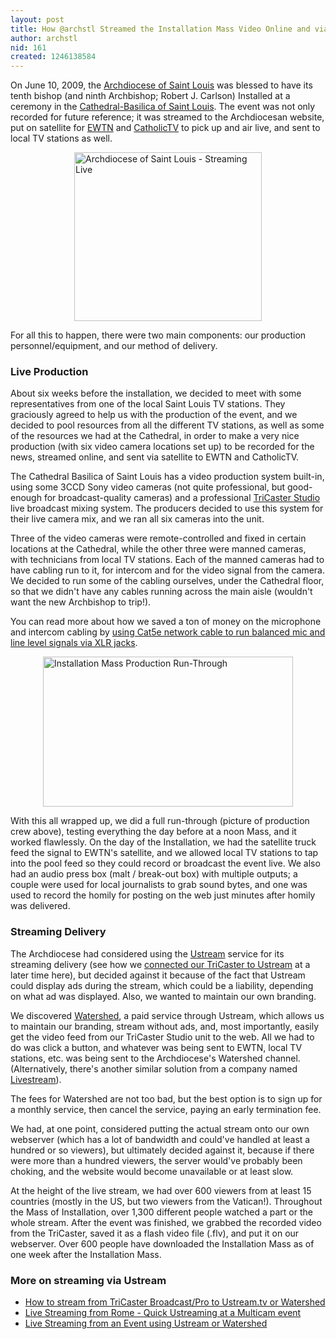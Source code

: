 ```yaml
---
layout: post
title: How @archstl Streamed the Installation Mass Video Online and via Satellite
author: archstl
nid: 161
created: 1246138584
---
```

<p>On June 10, 2009, the <a href="http://www.archstl.org/">Archdiocese of Saint Louis</a> was blessed to have its tenth bishop (and ninth Archbishop; Robert J. Carlson) Installed at a ceremony in the <a href="http://www.cathedralstl.org/">Cathedral-Basilica of Saint Louis</a>. The event was not only recorded for future reference; it was streamed to the Archdiocesan website, put on satellite for <a href="http://www.ewtn.com">EWTN</a> and <a href="http://www.catholictv.com">CatholicTV</a> to pick up and air live, and sent to local TV stations as well.</p>
<p class="rtecenter"><img src="/sites/opensourcecatholic.com/files/user-uploads/oscatholic/archst-streaming-live-page.jpg" alt="Archdiocese of Saint Louis - Streaming Live" width="300" height="270" style="display: block; margin-left: auto; margin-right: auto;" /></p>
<p>For all this to happen, there were two main components: our production personnel/equipment, and our method of delivery.</p>
<!--break-->
<h3>Live Production</h3>
<p>About six weeks before the installation, we decided to meet with some representatives from one of the local Saint Louis TV stations. They graciously agreed to help us with the production of the event, and we decided to pool resources from all the different TV stations, as well as some of the resources we had at the Cathedral, in order to make a very nice production (with six video camera locations set up) to be recorded for the news, streamed online, and sent via satellite to EWTN and CatholicTV.</p>
<p>The Cathedral Basilica of Saint Louis has a video production system built-in, using some 3CCD Sony video cameras (not quite professional, but good-enough for broadcast-quality cameras) and a professional <a href="http://www.newtek.com/tricaster/">TriCaster Studio</a> live broadcast mixing system. The producers decided to use this system for their live camera mix, and we ran all six cameras into the unit.</p>
<p>Three of the video cameras were remote-controlled and fixed in certain locations at the Cathedral, while the other three were manned cameras, with technicians from local TV stations. Each of the manned cameras had to have cabling run to it, for intercom and for the video signal from the camera. We decided to run some of the cabling ourselves, under the Cathedral floor, so that we didn't have any cables running across the main aisle (wouldn't want the new Archbishop to trip!).</p>
<p>You can read more about how we saved a ton of money on the microphone and intercom cabling by <a href="http://www.lifeisaprayer.com/articles/audio-video/xlr-mic-level-balanced-audio-over-cat5e">using Cat5e network cable to run balanced mic and line level signals via XLR jacks</a>.</p>
<p class="rtecenter"><img src="/sites/opensourcecatholic.com/files/user-uploads/oscatholic/production-setup-archst-installation.jpg" alt="Installation Mass Production Run-Through" width="400" height="240" style="display: block; margin-left: auto; margin-right: auto;" /></p>
<p>With this all wrapped up, we did a full run-through (picture of production crew above), testing everything the day before at a noon Mass, and it worked flawlessly. On the day of the Installation, we had the satellite truck feed the signal to EWTN's satellite, and we allowed local TV stations to tap into the pool feed so they could record or broadcast the event live. We also had an audio press box (malt / break-out box) with multiple outputs; a couple were used for local journalists to grab sound bytes, and one was used to record the homily for posting on the web just minutes after homily was delivered.</p>
<h3>Streaming Delivery</h3>
<p>The Archdiocese had considered using the <a href="http://www.ustream.tv/">Ustream</a> service for its streaming delivery (see how we <a href="http://www.lifeisaprayer.com/articles/computing/2010/how-stream-tricaster-broadcast">connected our TriCaster to Ustream</a> at a later time here), but decided against it because of the fact that Ustream could display ads during the stream, which could be a liability, depending on what ad was displayed. Also, we wanted to maintain our own branding.</p>
<p>We discovered <a href="http://watershed.ustream.tv/">Watershed</a>, a paid service through Ustream, which allows us to maintain our branding, stream without ads, and, most importantly, easily get the video feed from our TriCaster Studio unit to the web. All we had to do was click a button, and whatever was being sent to EWTN, local TV stations, etc. was being sent to the Archdiocese's Watershed channel. (Alternatively, there's another similar solution from a company named <a href="http://www.livestream.com/">Livestream</a>).</p>
<p>The fees for Watershed are not too bad, but the best option is to sign up for a monthly service, then cancel the service, paying an early termination fee.</p>
<p>We had, at one point, considered putting the actual stream onto our own webserver (which has a lot of bandwidth and could've handled at least a hundred or so viewers), but ultimately decided against it, because if there were more than a hundred viewers, the server would've probably been choking, and the website would become unavailable or at least slow.</p>
<p>At the height of the live stream, we had over 600 viewers from at least 15 countries (mostly in the US, but two viewers from the Vatican!). Throughout the Mass of Installation, over 1,300 different people watched a part or the whole stream. After the event was finished, we grabbed the recorded video from the TriCaster, saved it as a flash video file (.flv), and put it on our webserver. Over 600 people have downloaded the Installation Mass as of one week after the Installation Mass.</p>
<h3>More on streaming via Ustream</h3>
<ul>
<li><a href="http://www.lifeisaprayer.com/articles/computing/2010/how-stream-tricaster-broadcast">How to stream from TriCaster Broadcast/Pro to Ustream.tv or Watershed</a></li>
<li><a href="/blog/oscatholic/live-streaming-rome-quick-ustreami">Live Streaming from Rome - Quick Ustreaming at a Multicam event</a></li>
<li><a href="/wiki/117/live-streaming-event">Live Streaming from an Event using Ustream or Watershed</a></li>
</ul>
